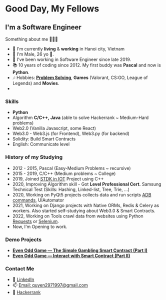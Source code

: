 
# Good Day, My Fellows
## I'm a Software Engineer 

Something about me 🛴🛴🛴
- 🏡 I'm currently **living** & **working** in Hanoi city, Vietnam
- 🎂 I'm Male, 26 yo 📆.
- 💼 I've been working in Software Engineer since late 2019.
- 📚 10 years of coding since 2012. My first buddy was **Pascal** and now is **Python**.
- 🎶 Hobbies: [**Problem Solving**](https://www.hackerrank.com/quyen2971997), **Games** (Valorant, CS:GO, League of Legends) and **Movies**.
-



### Skills ###
- **Python**
- Algorithm **C/C++, Java** (able to solve Hackerrank  ~ Medium-Hard problems)
- Web2.0 (Vanilla Javascript, some React)
- Web3.0 - Web3.js (for Frontend), Web3.py (for backend)
- Solidity: Build Smart Contracts
- English: Communicate level

### History of my Studying ###
- 2012 - 2015, Pascal (Easy-Medium Problems ~ recursive)
- 2015 - 2019, C/C++ (Medium problems ~ College)
- 2019, Joined [STDK in IOT](https://github.com/SmartThingsCommunity/st-device-sdk-c) Project using C++ 
- 2020, Improving Algorithm skill - Got **Level Professional Cert.** Samsung Technical Test  (Skills: Hashing, Linked-list, Tree, Trie, ...)
- 2020, Working on PyQt5 projects collects data and run scripts [ADB commands](https://developer.android.com/studio/command-line/adb), UIAutomator
- 2021, Working on Django projects with Native ORMs, Redis & Celery as workers. Also started self-studying about Web3.0 & Smart Contracts.
- 2022, Working on Tools crawl data from websites using Python [Requests](https://requests.readthedocs.io/en/latest/) or [Selenium](https://selenium-python.readthedocs.io/).
- Now, I'm Opening to work.
### Demo Projects ###
- [**Even Odd Game — The Simple Gambling Smart Contract (Part I)**](https://github.com/quyen2971997/solidity-simple-roll-the-dice-game)
- [**Even Odd Game — Interact with Smart Contract (Part II)**](https://github.com/quyen2971997/django-even-odd-game-blockchain)



### Contact Me ###
- 💼 [LinkedIn](https://www.linkedin.com/in/quyen2971997/)
- 📫 [Email: quyen2971997@gmail.com](https://gmail.com)
- 🚩 [Hackerrank]([https://gmail.com](https://www.hackerrank.com/quyen2971997))

